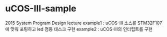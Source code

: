 # uCOS-III-sample
2015 System Program Design lecture
example1 : uCOS-III 소스를 STM32F107에 맞춰 포팅하고 led 점등 태스크 구현
example2 : uCOS-III의 인터럽트를 구현
